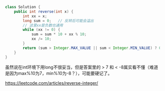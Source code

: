 ``` java
class Solution {
    public int reverse(int x) {
        int xx = x;
        long sum = 0;	// 反转后可能会溢出
        // 这里xx是负数也通用
        while (xx != 0) {
            sum = sum * 10 + xx % 10;
            xx /= 10;
        }
        return (sum > Integer.MAX_VALUE || sum < Integer.MIN_VALUE) ? 0 : (int)sum;
    }
}
```

虽然说在int环境下用long不很妥当，但是答案里的 > 7 和 < -8属实看不懂（难道是因为max%10为7，min%10为-8？），可能要硬记了。

https://leetcode.com/articles/reverse-integer/